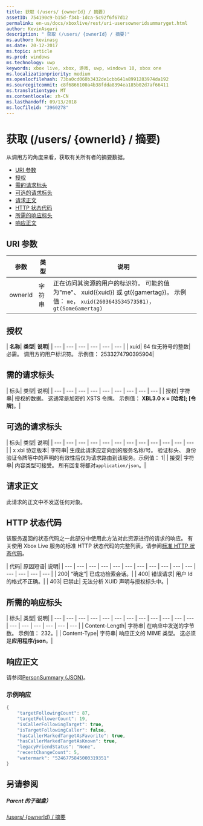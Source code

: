 ```yaml
---
title: 获取 (/users/ {ownerId} / 摘要)
assetID: 754190c9-b15d-f34b-1dca-5c92f6f67d12
permalink: en-us/docs/xboxlive/rest/uri-usersowneridsummaryget.html
author: KevinAsgari
description: " 获取 (/users/ {ownerId} / 摘要)"
ms.author: kevinasg
ms.date: 20-12-2017
ms.topic: article
ms.prod: windows
ms.technology: uwp
keywords: xbox live, xbox, 游戏, uwp, windows 10, xbox one
ms.localizationpriority: medium
ms.openlocfilehash: 73ba0cd060b3432de1cbb641a8991283974da192
ms.sourcegitcommit: c8f6866100a4b38fdda8394ea185b02d7af66411
ms.translationtype: MT
ms.contentlocale: zh-CN
ms.lasthandoff: 09/13/2018
ms.locfileid: "3960278"
---
```

# <a name="get-usersowneridsummary"></a>获取 (/users/ {ownerId} / 摘要)
从调用方的角度来看，获取有关所有者的摘要数据。

  * [URI 参数](#ID4EQ)
  * [授权](#ID4E2)
  * [需的请求标头](#ID4EBC)
  * [可选的请求标头](#ID4EHD)
  * [请求正文](#ID4EXE)
  * [HTTP 状态代码](#ID4ECF)
  * [所需的响应标头](#ID4EZG)
  * [响应正文](#ID4EGAAC)

<a id="ID4EQ"></a>


## <a name="uri-parameters"></a>URI 参数

| 参数| 类型| 说明|
| --- | --- | --- |
| ownerId| 字符串| 正在访问其资源的用户的标识符。 可能的值为"me"、 xuid({xuid}) 或 gt({gamertag})。 示例值： <code>me</code>， <code>xuid(2603643534573581)</code>， <code>gt(SomeGamertag)</code>|

<a id="ID4E2"></a>


## <a name="authorization"></a>授权

| <b>名称</b>| <b>类型</b>| <b>说明</b>|
| --- | --- | --- | --- | --- | --- |
| xuid| 64 位无符号的整数| 必需。 调用方的用户标识符。 示例值： 2533274790395904|

<a id="ID4EBC"></a>


## <a name="required-request-headers"></a>需的请求标头

| 标头| 类型| 说明|
| --- | --- | --- | --- | --- | --- | --- | --- | --- |
| 授权| 字符串| 授权的数据。 这通常是加密的 XSTS 令牌。 示例值： <b>XBL3.0 x = [哈希]; [令牌]</b>。|

<a id="ID4EHD"></a>


## <a name="optional-request-headers"></a>可选的请求标头

| 标头| 类型| 说明|
| --- | --- | --- | --- | --- | --- | --- | --- | --- | --- | --- | --- |
| x xbl 协定版本| 字符串| 生成此请求应定向到的服务名称/号。 验证标头、 身份验证令牌等中的声明的有效性后仅为请求路由到该服务。示例值： 1|
| 接受| 字符串| 内容类型可接受。 所有回复将都对<code>application/json</code>。|

<a id="ID4EXE"></a>


## <a name="request-body"></a>请求正文

此请求的正文中不发送任何对象。

<a id="ID4ECF"></a>


## <a name="http-status-codes"></a>HTTP 状态代码

该服务返回的状态代码之一此部分中使用此方法对此资源进行的请求的响应。 有关使用 Xbox Live 服务的标准 HTTP 状态代码的完整列表，请参阅[标准 HTTP 状态代码](../../additional/httpstatuscodes.md)。

| 代码| 原因短语| 说明|
| --- | --- | --- | --- | --- | --- | --- | --- | --- | --- | --- | --- | --- | --- | --- |
| 200| “确定”| 已成功检索会话。|
| 400| 错误请求| 用户 Id 的格式不正确。|
| 403| 已禁止| 无法分析 XUID 声明与授权标头中。|

<a id="ID4EZG"></a>


## <a name="required-response-headers"></a>所需的响应标头

| 标头| 类型| 说明|
| --- | --- | --- | --- | --- | --- | --- | --- | --- | --- | --- | --- | --- | --- | --- | --- | --- | --- |
| Content-Length| 字符串| 在响应中发送的字节数。 示例值： 232。|
| Content-Type| 字符串| 响应正文的 MIME 类型。 这必须是<b>应用程序/json</b>。|

<a id="ID4EGAAC"></a>


## <a name="response-body"></a>响应正文

请参阅[PersonSummary (JSON)](../../json/json-personsummary.md)。

<a id="ID4ESAAC"></a>


### <a name="sample-response"></a>示例响应


```cpp
{
    "targetFollowingCount": 87,
    "targetFollowerCount": 19,
    "isCallerFollowingTarget": true,
    "isTargetFollowingCaller": false,
    "hasCallerMarkedTargetAsFavorite": true,
    "hasCallerMarkedTargetAsKnown": true,
    "legacyFriendStatus": "None",
    "recentChangeCount": 5,
    "watermark": "5246775845000319351"
}

```


<a id="ID4E3AAC"></a>


## <a name="see-also"></a>另请参阅

<a id="ID4E5AAC"></a>


##### <a name="parent"></a>Parent 的子磁盘）

[/users/ {ownerId} / 摘要](uri-usersowneridsummary.md)
